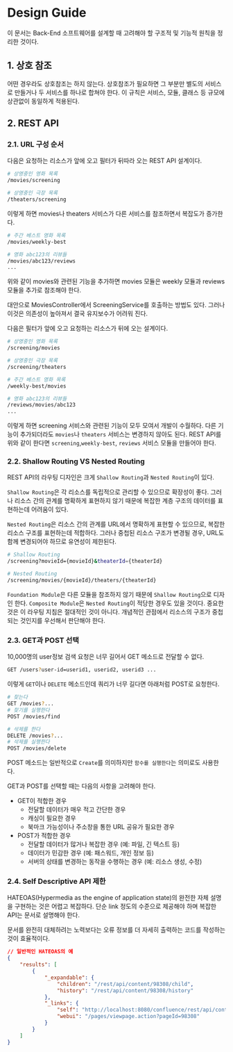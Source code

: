 # Design Guide

이 문서는 Back-End 소프트웨어를 설계할 때 고려해야 할 구조적 및 기능적 원칙을 정리한 것이다.


## 1. 상호 참조

어떤 경우라도 상호참조는 하지 않는다. 상호참조가 필요하면 그 부분만 별도의 서비스로 만들거나 두 서비스를 하나로 합쳐야 한다.
이 규칙은 서비스, 모듈, 클래스 등 규모에 상관없이 동일하게 적용된다.

## 2. REST API

### 2.1. URL 구성 순서

다음은 요청하는 리소스가 앞에 오고 필터가 뒤따라 오는 REST API 설계이다.

```sh
# 상영중인 영화 목록
/movies/screening

# 상영중인 극장 목록
/theaters/screening
```

이렇게 하면 movies나 theaters 서비스가 다른 서비스를 참조하면서 복잡도가 증가한다.

```sh
# 주간 베스트 영화 목록
/movies/weekly-best

# 영화 abc123의 리뷰들
/movies/abc123/reviews
...
```

위와 같이 movies와 관련된 기능을 추가하면 movies 모듈은 weekly 모듈과 reviews 모듈을 추가로 참조해야 한다.

대안으로 MoviesController에서 ScreeningService를 호출하는 방법도 있다. 그러나 이것은 의존성이 높아져서 결국 유지보수가 어려워 진다.

다음은 필터가 앞에 오고 요청하는 리소스가 뒤에 오는 설계이다.

```sh
# 상영중인 영화 목록
/screening/movies

# 상영중인 극장 목록
/screening/theaters

# 주간 베스트 영화 목록
/weekly-best/movies

# 영화 abc123의 리뷰들
/reviews/movies/abc123
...
```

이렇게 하면 screening 서비스와 관련된 기능이 모두 모여서 개발이 수월하다. 다른 기능이 추가되더라도 `movies`나 `theaters` 서비스는 변경하지 않아도 된다.
REST API를 위와 같이 한다면 `screening`,`weekly-best`, `reviews` 서비스 모듈을 만들어야 한다.

### 2.2. Shallow Routing VS Nested Routing

REST API의 라우팅 디자인은 크게 `Shallow Routing`과 `Nested Routing`이 있다.

`Shallow Routing`은 각 리소스를 독립적으로 관리할 수 있으므로 확장성이 좋다. 그러나 리소스 간의 관계를 명확하게 표현하지 않기 때문에 복잡한 계층 구조의 데이터를 표현하는데 어려움이 있다.

`Nested Routing`은 리소스 간의 관계를 URL에서 명확하게 표현할 수 있으므로, 복잡한 리소스 구조를 표현하는데 적합하다. 그러나 중첩된 리소스 구조가 변경될 경우, URL도 함께 변경되어야 하므로 유연성이 제한된다.

```sh
# Shallow Routing
/screening?movieId={movieId}&theaterId={theaterId}

# Nested Routing
/screening/movies/{movieId}/theaters/{theaterId}
```

`Foundation Module`은 다른 모듈을 참조하지 않기 때문에 `Shallow Routing`으로 디자인 한다. `Composite Module`은 `Nested Routing`이 적당한 경우도 있을 것이다.
중요한 것은 이 라우팅 지침은 절대적인 것이 아니다. 개념적인 관점에서 리소스의 구조가 중첩되는 것인지를 우선해서 판단해야 한다.

### 2.3. GET과 POST 선택

10,000명의 user정보 검색 요청은 너무 길어서 GET 메소드로 전달할 수 없다.

```sh
GET /users?user-id=userid1, userid2, userid3 ...
```

이렇게 `GET`이나 `DELETE` 메소드인데 쿼리가 너무 길다면 아래처럼 POST로 요청한다.

```sh
# 찾는다
GET /movies?...
# 찾기를 실행한다
POST /movies/find

# 삭제를 한다
DELETE /movies?...
# 삭제를 실행한다
POST /movies/delete
```

POST 메소드는 일반적으로 `Create`를 의미하지만 `함수를 실행한다`는 의미로도 사용한다.

GET과 POST를 선택할 때는 다음의 사항을 고려해야 한다.

-   GET이 적합한 경우
    -   전달할 데이터가 매우 적고 간단한 경우
    -   캐싱이 필요한 경우
    -   북마크 가능성이나 주소창을 통한 URL 공유가 필요한 경우
-   POST가 적합한 경우
    -   전달할 데이터가 많거나 복잡한 경우 (예: 파일, 긴 텍스트 등)
    -   데이터가 민감한 경우 (예: 패스워드, 개인 정보 등)
    -   서버의 상태를 변경하는 동작을 수행하는 경우 (예: 리소스 생성, 수정)

### 2.4. Self Descriptive API 제한

HATEOAS(Hypermedia as the engine of application state)의 완전한 자체 설명을 구현하는 것은 어렵고 복잡하다.
단순 link 정도의 수준으로 제공해야 하며 복잡한 API는 문서로 설명해야 한다.

문서를 완전히 대체하려는 노력보다는 오류 정보를 더 자세히 출력하는 코드를 작성하는 것이 효율적이다.

```json
// 일반적인 HATEOAS의 예
{
    "results": [
        {
            "_expandable": {
                "children": "/rest/api/content/98308/child",
                "history": "/rest/api/content/98308/history"
            },
            "_links": {
                "self": "http://localhost:8080/confluence/rest/api/content/98308",
                "webui": "/pages/viewpage.action?pageId=98308"
            }
        }
    ]
}
```
